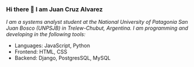 ### Hi there 👋 I am Juan Cruz Alvarez

*I am a systems analyst student at the National University of Patagonia San Juan Bosco (UNPSJB) in Trelew-Chubut, Argentina.*
*I am programming and developing in the following tools:*

* Languages: JavaScript, Python
* Frontend: HTML, CSS
* Backend: Django, PostgresSQL, MySQL




